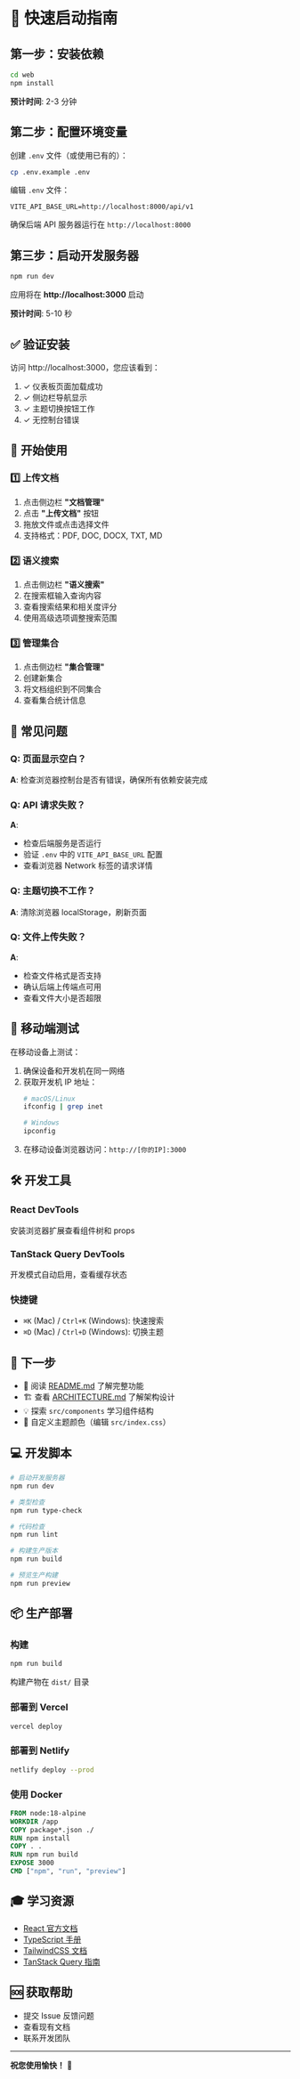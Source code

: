 # 🚀 快速启动指南

## 第一步：安装依赖

```bash
cd web
npm install
```

**预计时间**: 2-3 分钟

## 第二步：配置环境变量

创建 `.env` 文件（或使用已有的）：

```bash
cp .env.example .env
```

编辑 `.env` 文件：

```env
VITE_API_BASE_URL=http://localhost:8000/api/v1
```

确保后端 API 服务器运行在 `http://localhost:8000`

## 第三步：启动开发服务器

```bash
npm run dev
```

应用将在 **http://localhost:3000** 启动

**预计时间**: 5-10 秒

## ✅ 验证安装

访问 http://localhost:3000，您应该看到：

1. ✓ 仪表板页面加载成功
2. ✓ 侧边栏导航显示
3. ✓ 主题切换按钮工作
4. ✓ 无控制台错误

## 🎯 开始使用

### 1️⃣ 上传文档

1. 点击侧边栏 **"文档管理"**
2. 点击 **"上传文档"** 按钮
3. 拖放文件或点击选择文件
4. 支持格式：PDF, DOC, DOCX, TXT, MD

### 2️⃣ 语义搜索

1. 点击侧边栏 **"语义搜索"**
2. 在搜索框输入查询内容
3. 查看搜索结果和相关度评分
4. 使用高级选项调整搜索范围

### 3️⃣ 管理集合

1. 点击侧边栏 **"集合管理"**
2. 创建新集合
3. 将文档组织到不同集合
4. 查看集合统计信息

## 🔧 常见问题

### Q: 页面显示空白？
**A**: 检查浏览器控制台是否有错误，确保所有依赖安装完成

### Q: API 请求失败？
**A**:
- 检查后端服务是否运行
- 验证 `.env` 中的 `VITE_API_BASE_URL` 配置
- 查看浏览器 Network 标签的请求详情

### Q: 主题切换不工作？
**A**: 清除浏览器 localStorage，刷新页面

### Q: 文件上传失败？
**A**:
- 检查文件格式是否支持
- 确认后端上传端点可用
- 查看文件大小是否超限

## 📱 移动端测试

在移动设备上测试：

1. 确保设备和开发机在同一网络
2. 获取开发机 IP 地址：
   ```bash
   # macOS/Linux
   ifconfig | grep inet

   # Windows
   ipconfig
   ```
3. 在移动设备浏览器访问：`http://[你的IP]:3000`

## 🛠️ 开发工具

### React DevTools
安装浏览器扩展查看组件树和 props

### TanStack Query DevTools
开发模式自动启用，查看缓存状态

### 快捷键
- `⌘K` (Mac) / `Ctrl+K` (Windows): 快速搜索
- `⌘D` (Mac) / `Ctrl+D` (Windows): 切换主题

## 🔄 下一步

- 📖 阅读 [README.md](./README.md) 了解完整功能
- 🏗️ 查看 [ARCHITECTURE.md](./ARCHITECTURE.md) 了解架构设计
- 💡 探索 `src/components` 学习组件结构
- 🎨 自定义主题颜色（编辑 `src/index.css`）

## 💻 开发脚本

```bash
# 启动开发服务器
npm run dev

# 类型检查
npm run type-check

# 代码检查
npm run lint

# 构建生产版本
npm run build

# 预览生产构建
npm run preview
```

## 📦 生产部署

### 构建

```bash
npm run build
```

构建产物在 `dist/` 目录

### 部署到 Vercel

```bash
vercel deploy
```

### 部署到 Netlify

```bash
netlify deploy --prod
```

### 使用 Docker

```dockerfile
FROM node:18-alpine
WORKDIR /app
COPY package*.json ./
RUN npm install
COPY . .
RUN npm run build
EXPOSE 3000
CMD ["npm", "run", "preview"]
```

## 🎓 学习资源

- [React 官方文档](https://react.dev/)
- [TypeScript 手册](https://www.typescriptlang.org/docs/)
- [TailwindCSS 文档](https://tailwindcss.com/docs)
- [TanStack Query 指南](https://tanstack.com/query/latest)

## 🆘 获取帮助

- 提交 Issue 反馈问题
- 查看现有文档
- 联系开发团队

---

**祝您使用愉快！** 🎉
